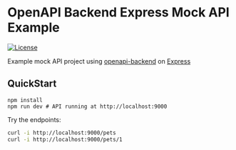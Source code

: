 # OpenAPI Backend Express Mock API Example
[![License](http://img.shields.io/:license-mit-blue.svg)](http://anttiviljami.mit-license.org)

Example mock API project using [openapi-backend](backend) on [Express](https://expressjs.com/)

## QuickStart

```
npm install
npm run dev # API running at http://localhost:9000
```

Try the endpoints:

```bash
curl -i http://localhost:9000/pets
curl -i http://localhost:9000/pets/1
```

